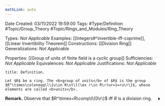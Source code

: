 ```yaml
---
mathLink: auto
---
```


<div class="topSpace"></div>

Date Created: 03/11/2022 19:59:00
Tags: #Type/Definition #Topic/Group_Theory #Topic/Rings_and_Modules/Ring_Theory

Types: <i>Not Applicable</i>
Examples: [[Integers#^invertible-iff-coprime]], [[Linear Invertibility Theorem]]
Constructions: [[Division Ring]]
Generalizations: <i>Not Applicable</i>

Properties: [[Group of units of finite field is a cyclic group]]
Sufficiencies: <i>Not Applicable</i>
Equivalences: <i>Not Applicable</i>
Justifications: <i>Not Applicable</i>

``` ad-Definition
title: Definition.

Let $R$ be a ring. The <b>group of units</b> of $R$ is the group $R^\times\coloneqq\l\{u\in R\st\l(\ex r\in R\r)ur=1=ru\r\}$, whose elements are called <b>units</b>.

```

<b>Remark.</b> Observe that $R^\times=R\comp\l\{0\r\}$ iff $R$ is a division ring.<span style="float:right;">$\blacklozenge$</span>
